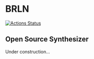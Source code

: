# BRLN
[![Actions Status](https://github.com/etk70182/brln/.github/workflows/unit-tests.yml/badge.svg)](https://github.com/etk70182/brln/actions)
## Open Source Synthesizer

Under construction...
